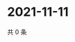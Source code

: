 # 2021-11-11

共 0 条

<!-- BEGIN WEIBO -->
<!-- 最后更新时间 Thu Nov 11 2021 01:04:18 GMT+0800 (China Standard Time) -->

<!-- END WEIBO -->
